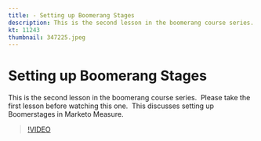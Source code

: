 ```yaml
---
title: - Setting up Boomerang Stages
description: This is the second lesson in the boomerang course series.  Please take the first lesson before watching this one.  This discusses setting up Boomerstages in Marketo Measure. 
kt: 11243
thumbnail: 347225.jpeg
---
```


# Setting up Boomerang Stages

This is the second lesson in the boomerang course series.  Please take the first lesson before watching this one.  This discusses setting up Boomerstages in Marketo Measure.

>[!VIDEO](https://video.tv.adobe.com/v/347225/?quality=12&learn=on)
